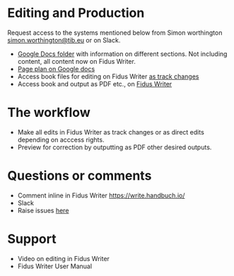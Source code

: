 # Editing and Production

Request access to the systems mentioned below from Simon worthington simon.worthington@tib.eu or on Slack.

 * [Google Docs folder](https://drive.google.com/drive/folders/13L3I9Xh4JnJ2qZhKNkd2kvwIPT9XDols) with information on different sections. Not including content, all content now on Fidus Writer.
 * [Page plan on Google docs](https://docs.google.com/spreadsheets/d/1cPhzMjs3otETY_jHPOa43TWs4IaGgIllmHa1SpcGsVY/edit#gid=0)
 * Access book files for editing on Fidus Writer [as track changes](https://write.handbuch.io/)
 * Access book and output as PDF etc., on [Fidus Writer](https://write.handbuch.io/)

# The workflow

 * Make all edits in Fidus Writer as track changes or as direct edits depending on acccess rights.
 * Preview for correction by outputting as PDF other desired outputs.

# Questions or comments
    
 * Comment inline in Fidus Writer https://write.handbuch.io/
 * Slack 
 * Raise issues [here](https://github.com/orgs/cs4rl/projects/1) 

# Support

  - Video on editing in Fidus Writer
  - Fidus Writer User Manual
